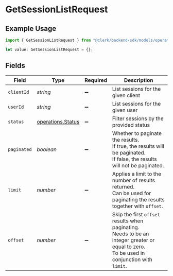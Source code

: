 # GetSessionListRequest

## Example Usage

```typescript
import { GetSessionListRequest } from "@clerk/backend-sdk/models/operations";

let value: GetSessionListRequest = {};
```

## Fields

| Field                                                                                                                                     | Type                                                                                                                                      | Required                                                                                                                                  | Description                                                                                                                               |
| ----------------------------------------------------------------------------------------------------------------------------------------- | ----------------------------------------------------------------------------------------------------------------------------------------- | ----------------------------------------------------------------------------------------------------------------------------------------- | ----------------------------------------------------------------------------------------------------------------------------------------- |
| `clientId`                                                                                                                                | *string*                                                                                                                                  | :heavy_minus_sign:                                                                                                                        | List sessions for the given client                                                                                                        |
| `userId`                                                                                                                                  | *string*                                                                                                                                  | :heavy_minus_sign:                                                                                                                        | List sessions for the given user                                                                                                          |
| `status`                                                                                                                                  | [operations.Status](../../models/operations/status.md)                                                                                    | :heavy_minus_sign:                                                                                                                        | Filter sessions by the provided status                                                                                                    |
| `paginated`                                                                                                                               | *boolean*                                                                                                                                 | :heavy_minus_sign:                                                                                                                        | Whether to paginate the results.<br/>If true, the results will be paginated.<br/>If false, the results will not be paginated.             |
| `limit`                                                                                                                                   | *number*                                                                                                                                  | :heavy_minus_sign:                                                                                                                        | Applies a limit to the number of results returned.<br/>Can be used for paginating the results together with `offset`.                     |
| `offset`                                                                                                                                  | *number*                                                                                                                                  | :heavy_minus_sign:                                                                                                                        | Skip the first `offset` results when paginating.<br/>Needs to be an integer greater or equal to zero.<br/>To be used in conjunction with `limit`. |